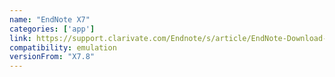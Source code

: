 ```yaml
---
name: "EndNote X7"
categories: ['app']
link: https://support.clarivate.com/Endnote/s/article/EndNote-Download-link-for-older-EndNote-versions?language=en_US
compatibility: emulation
versionFrom: "X7.8"
---
```


